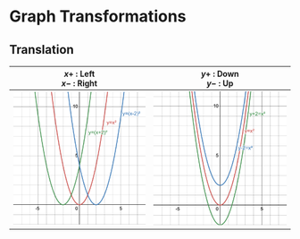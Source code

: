 # Graph Transformations

## Translation

| $x+$ : Left <br> $x-$ : Right                          | $y+$ : Down <br> $y-$ : Up                           |
| ------------------------------------------------------ | ---------------------------------------------------- |
| ![Shifting horizontally (x)](images/x-shift-graph.png) | ![Shifting vertically (y)](images/y-shift-graph.png) |
